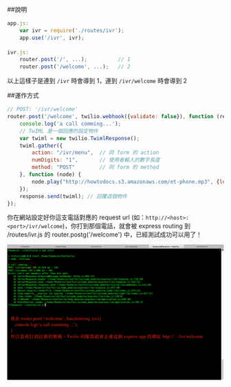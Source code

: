 
##說明

```javascript
app.js:
	var ivr = require('./routes/ivr');
	app.use('/ivr', ivr);

ivr.js:
	router.post('/', ...);			// 1
	router.post('/welcome', ...);	// 2
```

以上這樣子是連到 `/ivr` 時會導到 1，連到 `/ivr/welcome` 時會導到 2


##運作方式

```javascript
// POST: '/ivr/welcome'
router.post('/welcome', twilio.webhook({validate: false}), function (request, response) {
    console.log('a call comming...');
    // TwIML 是一個回應的設定物件
    var twiml = new twilio.TwimlResponse();  
    twiml.gather({
        action: "/ivr/menu",  // 同 form 的 action
        numDigits: "1",       // 使用者輸入的數字長度
        method: "POST"        // 同 form 的 method
    }, function (node) {
        node.play("http://howtodocs.s3.amazonaws.com/et-phone.mp3", {loop: 3}); // 回應一段語音
    });
    response.send(twiml); // 回覆這個物件
});

```

你在網站設定好你這支電話對應的 request url (如：`http://<host>:<port>/ivr/welcome`)，你打到那個電話，就會被 express routing 到 /routes/ivr.js 的 router.postg('/welcome') 中，已經測試成功可以用了！

![](call_come.png)